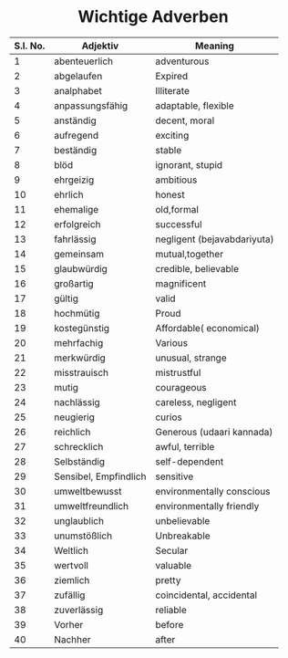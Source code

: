 <h1 align="center"> Wichtige Adverben </h1>

|S.I. No.|Adjektiv|Meaning|
|--------|------|-----------|
|	1	|	abenteuerlich	|	adventurous	|
|	2	|	abgelaufen	|	Expired	|
|	3	|	analphabet	|	 Illiterate	|
|	4	|	anpassungsfähig	|	adaptable, flexible	|
|	5	|	anständig	|	decent, moral	|
|	6	|	aufregend	|	exciting	|
|	7	|	beständig	|	 stable	|
|	8	|	blöd	|	ignorant, stupid	|
|	9	|	ehrgeizig	|	ambitious	|
|	10	|	ehrlich	|	honest	|
|	11	|	ehemalige	|	old,formal	|
|	12	|	erfolgreich	|	successful	|
|	13	|	fahrlässig	|	negligent (bejavabdariyuta)	|
|	14	|	gemeinsam	|	mutual,together	|
|	15	|	glaubwürdig	|	credible, believable	|
|	16	|	großartig	|	magnificent	|
|	17	|	gültig	|	valid	|
|	18	|	hochmütig	|	 Proud	|
|	19	|	kostegünstig	|	 Affordable( economical)	|
|	20	|	mehrfachig	|	 Various	|
|	21	|	merkwürdig	|	unusual, strange	|
|	22	|	misstrauisch	|	mistrustful	|
|	23	|	mutig	|	courageous	|
|	24	|	nachlässig	|	careless, negligent	|
|	25	|	neugierig	|	 curios	|
|	26	|	reichlich	|	 Generous (udaari kannada)	|
|	27	|	schrecklich	|	awful, terrible	|
|	28	|	Selbständig	|	 self-dependent	|
|	29	|	Sensibel, Empfindlich	|	 sensitive	|
|	30	|	umweltbewusst	|	environmentally conscious	|
|	31	|	umweltfreundlich	|	environmentally friendly	|
|	32	|	unglaublich	|	unbelievable	|
|	33	|	unumstößlich	|	 Unbreakable	|
|	34	|	Weltlich	|	 Secular	|
|	35	|	wertvoll	|	valuable	|
|	36	|	ziemlich	|	pretty	|
|	37	|	zufällig	|	coincidental, accidental	|
|	38	|	zuverlässig	|	reliable	|
|	39	|	Vorher	|	before	|
|	40	|	Nachher	|	after	|

